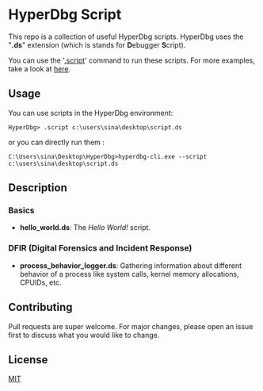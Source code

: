 # HyperDbg Script

This repo is a collection of useful HyperDbg scripts. HyperDbg uses the "**.ds**" extension (which is stands for **D**ebugger **S**cript).

You can use the '[.script](https://docs.hyperdbg.org/commands/meta-commands/.script)' command to run these scripts. For more examples, take a look at [here](https://docs.hyperdbg.org/using-hyperdbg/examples/running-hyperdbg-script).

## Usage

You can use scripts in the HyperDbg environment:

```
HyperDbg> .script c:\users\sina\desktop\script.ds
```

or you can directly run them :
```
C:\Users\sina\Desktop\HyperDbg>hyperdbg-cli.exe --script c:\users\sina\desktop\script.ds
```
## Description

### Basics
- **hello_world.ds**: The *Hello World!* script.

### DFIR (Digital Forensics and Incident Response)
- **process_behavior_logger.ds**: Gathering information about different behavior of a process like system calls, kernel memory allocations, CPUIDs, etc.

## Contributing
Pull requests are super welcome. For major changes, please open an issue first to discuss what you would like to change.

## License
[MIT](https://choosealicense.com/licenses/mit/)
